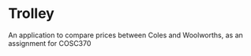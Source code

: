 # Trolley
An application to compare prices between Coles and Woolworths, as an assignment for COSC370
